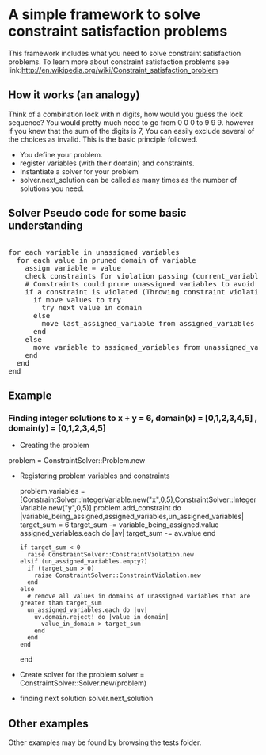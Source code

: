 # A simple framework to solve constraint satisfaction problems
This framework includes what you need to solve constraint satisfaction problems. 
To learn more about constraint satisfaction problems see link:http://en.wikipedia.org/wiki/Constraint_satisfaction_problem 

## How it works (an analogy)
Think of a combination lock with n digits, how would you guess the lock sequence? You would pretty much need  to go from 0 0 0 to 9 9 9. however if you knew that the sum of the digits is 7, You can easily exclude several of the choices as invalid. This is the basic principle followed. 

* You define your problem.
* register variables (with their domain) and constraints. 
* Instantiate a solver for your problem
* solver.next_solution can be called as many times as the number of solutions you need. 
 
## Solver Pseudo code for some basic understanding
<pre><nowiki>
for each variable in unassigned variables
  for each value in pruned domain of variable
    assign variable = value 
    check constraints for violation passing (current_variable, assigned_variables, unassigned_variables) 
    # Constraints could prune unassigned variables to avoid unnecessary searches. 
    if a constraint is violated (Throwing constraint violation exception) 
      if move values to try 
        try next value in domain
      else 
        move last_assigned_variable from assigned_variables back to unassigned_variables to try untried values of this variable
      end
    else 
      move variable to assigned_variables from unassigned_variables
    end
  end
end
</nowiki></pre>

## Example
### Finding integer solutions to  x + y = 6, domain(x) = [0,1,2,3,4,5] , domain(y) = [0,1,2,3,4,5]
* Creating the problem

 problem = ConstraintSolver::Problem.new 
 
* Registering problem variables and constraints

    problem.variables = [ConstraintSolver::IntegerVariable.new("x",0,5),ConstraintSolver::IntegerVariable.new("y",0,5)]
    problem.add_constraint do |variable_being_assigned,assigned_variables,un_assigned_variables| 
      target_sum = 6
      target_sum -= variable_being_assigned.value 
      assigned_variables.each do |av|
        target_sum -= av.value
      end

      if target_sum < 0
        raise ConstraintSolver::ConstraintViolation.new
      elsif (un_assigned_variables.empty?)
        if (target_sum > 0)
          raise ConstraintSolver::ConstraintViolation.new
        end
      else
        # remove all values in domains of unassigned variables that are greater than target_sum
        un_assigned_variables.each do |uv|
          uv.domain.reject! do |value_in_domain|
            value_in_domain > target_sum
          end
        end
      end
    end

* Create solver for the problem
 solver = ConstraintSolver::Solver.new(problem) 
 
* finding next solution 
 solver.next_solution

## Other examples
Other examples may be found by browsing the tests folder. 



